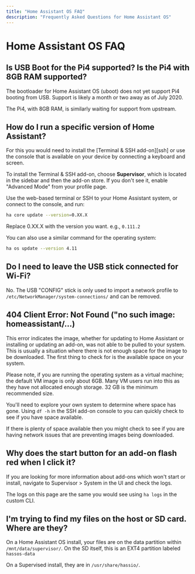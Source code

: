 ```yaml
---
title: "Home Assistant OS FAQ"
description: "Frequently Asked Questions for Home Assistant OS"
---
```


# Home Assistant OS FAQ

## Is USB Boot for the Pi4 supported? Is the Pi4 with 8GB RAM supported?

The bootloader for Home Assistant OS (uboot) does not yet support Pi4 booting from USB. Support is likely a month or two away as of July 2020.

The Pi4, with 8GB RAM, is similarly waiting for support from upstream.

## How do I run a specific version of Home Assistant?
   
For this you would need to install the [Terminal & SSH add-on][ssh] or use the console
that is available on your device by connecting a keyboard and screen.

To install the Terminal & SSH add-on, choose **Supervisor**, which is located in the sidebar and then the add-on store. If you don't see it, enable "Advanced Mode" from your profile page.

Use the web-based terminal or SSH to your Home Assistant system, or connect to the console, and run:

```bash
ha core update --version=0.XX.X
```

Replace 0.XX.X with the version you want. e.g., `0.111.2`

You can also use a similar command for the operating system:

```bash
ha os update --version 4.11
```

## Do I need to leave the USB stick connected for Wi-Fi?
 
No. The USB "CONFIG" stick is only used to import a network profile to `/etc/NetworkManager/system-connections/` and can be removed.

## 404 Client Error: Not Found ("no such image: homeassistant/...)

This error indicates the image, whether for updating to Home Assistant or installing or updating an add-on, was not able to be pulled to your system. This is usually a situation where there is not enough space for the image to be downloaded. The first thing to check for is the available space on your system.

Please note, if you are running the operating system as a virtual machine; the default VM image is only about 6GB. Many VM users run into this as they have not allocated enough storage. 32 GB is the minimum recommended size.

You'll need to explore your own system to determine where space has gone.
Using `df -h` in the SSH add-on console to you can quickly check to see if you have space available.

If there is plenty of space available then you might check to see if you are having network issues that are preventing images being downloaded.

## Why does the start button for an add-on flash red when I click it?

If you are looking for more information about add-ons which won't start or install, navigate to Supervisor > System in the UI and check the logs.

The logs on this page are the same you would see using `ha logs` in the custom CLI.

## I'm trying to find my files on the host or SD card. Where are they?
 
On a Home Assistant OS install, your files are on the data partition within `/mnt/data/supervisor/`.
On the SD itself, this is an EXT4 partition labeled `hassos-data`

On a Supervised install, they are in `/usr/share/hassio/`.

